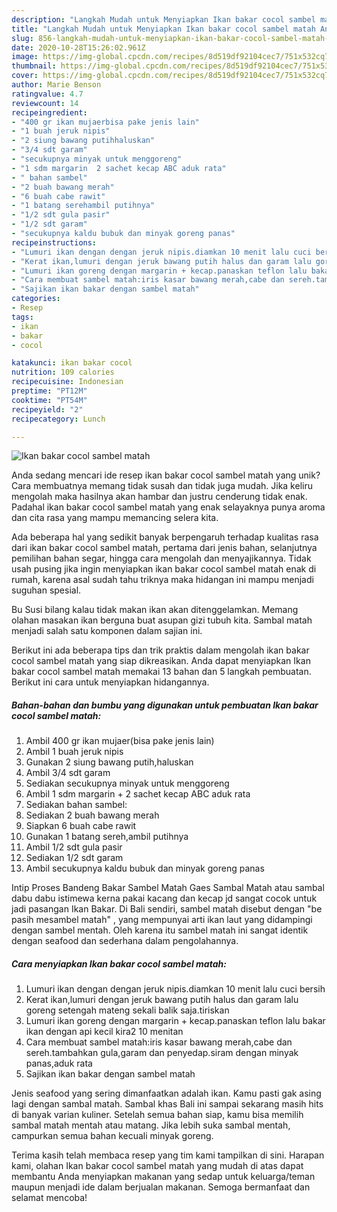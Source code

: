 ```yaml
---
description: "Langkah Mudah untuk Menyiapkan Ikan bakar cocol sambel matah Anti Gagal"
title: "Langkah Mudah untuk Menyiapkan Ikan bakar cocol sambel matah Anti Gagal"
slug: 856-langkah-mudah-untuk-menyiapkan-ikan-bakar-cocol-sambel-matah-anti-gagal
date: 2020-10-28T15:26:02.961Z
image: https://img-global.cpcdn.com/recipes/8d519df92104cec7/751x532cq70/ikan-bakar-cocol-sambel-matah-foto-resep-utama.jpg
thumbnail: https://img-global.cpcdn.com/recipes/8d519df92104cec7/751x532cq70/ikan-bakar-cocol-sambel-matah-foto-resep-utama.jpg
cover: https://img-global.cpcdn.com/recipes/8d519df92104cec7/751x532cq70/ikan-bakar-cocol-sambel-matah-foto-resep-utama.jpg
author: Marie Benson
ratingvalue: 4.7
reviewcount: 14
recipeingredient:
- "400 gr ikan mujaerbisa pake jenis lain"
- "1 buah jeruk nipis"
- "2 siung bawang putihhaluskan"
- "3/4 sdt garam"
- "secukupnya minyak untuk menggoreng"
- "1 sdm margarin  2 sachet kecap ABC aduk rata"
- " bahan sambel"
- "2 buah bawang merah"
- "6 buah cabe rawit"
- "1 batang serehambil putihnya"
- "1/2 sdt gula pasir"
- "1/2 sdt garam"
- "secukupnya kaldu bubuk dan minyak goreng panas"
recipeinstructions:
- "Lumuri ikan dengan dengan jeruk nipis.diamkan 10 menit lalu cuci bersih"
- "Kerat ikan,lumuri dengan jeruk bawang putih halus dan garam lalu goreng setengah mateng sekali balik saja.tiriskan"
- "Lumuri ikan goreng dengan margarin + kecap.panaskan teflon lalu bakar ikan dengan api kecil kira2 10 menitan"
- "Cara membuat sambel matah:iris kasar bawang merah,cabe dan sereh.tambahkan gula,garam dan penyedap.siram dengan minyak panas,aduk rata"
- "Sajikan ikan bakar dengan sambel matah"
categories:
- Resep
tags:
- ikan
- bakar
- cocol

katakunci: ikan bakar cocol 
nutrition: 109 calories
recipecuisine: Indonesian
preptime: "PT12M"
cooktime: "PT54M"
recipeyield: "2"
recipecategory: Lunch

---
```



![Ikan bakar cocol sambel matah](https://img-global.cpcdn.com/recipes/8d519df92104cec7/751x532cq70/ikan-bakar-cocol-sambel-matah-foto-resep-utama.jpg)

Anda sedang mencari ide resep ikan bakar cocol sambel matah yang unik? Cara membuatnya memang tidak susah dan tidak juga mudah. Jika keliru mengolah maka hasilnya akan hambar dan justru cenderung tidak enak. Padahal ikan bakar cocol sambel matah yang enak selayaknya punya aroma dan cita rasa yang mampu memancing selera kita.

Ada beberapa hal yang sedikit banyak berpengaruh terhadap kualitas rasa dari ikan bakar cocol sambel matah, pertama dari jenis bahan, selanjutnya pemilihan bahan segar, hingga cara mengolah dan menyajikannya. Tidak usah pusing jika ingin menyiapkan ikan bakar cocol sambel matah enak di rumah, karena asal sudah tahu triknya maka hidangan ini mampu menjadi suguhan spesial.

Bu Susi bilang kalau tidak makan ikan akan ditenggelamkan. Memang olahan masakan ikan berguna buat asupan gizi tubuh kita. Sambal matah menjadi salah satu komponen dalam sajian ini.


Berikut ini ada beberapa tips dan trik praktis dalam mengolah ikan bakar cocol sambel matah yang siap dikreasikan. Anda dapat menyiapkan Ikan bakar cocol sambel matah memakai 13 bahan dan 5 langkah pembuatan. Berikut ini cara untuk menyiapkan hidangannya.

<!--inarticleads1-->

##### Bahan-bahan dan bumbu yang digunakan untuk pembuatan Ikan bakar cocol sambel matah:

1. Ambil 400 gr ikan mujaer(bisa pake jenis lain)
1. Ambil 1 buah jeruk nipis
1. Gunakan 2 siung bawang putih,haluskan
1. Ambil 3/4 sdt garam
1. Sediakan secukupnya minyak untuk menggoreng
1. Ambil 1 sdm margarin + 2 sachet kecap ABC aduk rata
1. Sediakan  bahan sambel:
1. Sediakan 2 buah bawang merah
1. Siapkan 6 buah cabe rawit
1. Gunakan 1 batang sereh,ambil putihnya
1. Ambil 1/2 sdt gula pasir
1. Sediakan 1/2 sdt garam
1. Ambil secukupnya kaldu bubuk dan minyak goreng panas


Intip Proses Bandeng Bakar Sambel Matah Gaes Sambal Matah atau sambal dabu dabu istimewa kerna pakai kacang dan kecap jd sangat cocok untuk jadi pasangan Ikan Bakar. Di Bali sendiri, sambel matah disebut dengan &#34;be pasih mesambel matah&#34; , yang mempunyai arti ikan laut yang didampingi dengan sambel mentah. Oleh karena itu sambel matah ini sangat identik dengan seafood dan sederhana dalam pengolahannya. 

<!--inarticleads2-->

##### Cara menyiapkan Ikan bakar cocol sambel matah:

1. Lumuri ikan dengan dengan jeruk nipis.diamkan 10 menit lalu cuci bersih
1. Kerat ikan,lumuri dengan jeruk bawang putih halus dan garam lalu goreng setengah mateng sekali balik saja.tiriskan
1. Lumuri ikan goreng dengan margarin + kecap.panaskan teflon lalu bakar ikan dengan api kecil kira2 10 menitan
1. Cara membuat sambel matah:iris kasar bawang merah,cabe dan sereh.tambahkan gula,garam dan penyedap.siram dengan minyak panas,aduk rata
1. Sajikan ikan bakar dengan sambel matah


Jenis seafood yang sering dimanfaatkan adalah ikan. Kamu pasti gak asing lagi dengan sambal matah. Sambal khas Bali ini sampai sekarang masih hits di banyak varian kuliner. Setelah semua bahan siap, kamu bisa memilih sambal matah mentah atau matang. Jika lebih suka sambal mentah, campurkan semua bahan kecuali minyak goreng. 

Terima kasih telah membaca resep yang tim kami tampilkan di sini. Harapan kami, olahan Ikan bakar cocol sambel matah yang mudah di atas dapat membantu Anda menyiapkan makanan yang sedap untuk keluarga/teman maupun menjadi ide dalam berjualan makanan. Semoga bermanfaat dan selamat mencoba!
